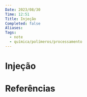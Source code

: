 ```yaml
---
Date: 2023/08/30
Time: 12:51
Title: Injeção
Completed: false
Aliases: 
Tags:
  - note 
  - química/polímeros/processamento 
---
```


# Injeção



# Referências

